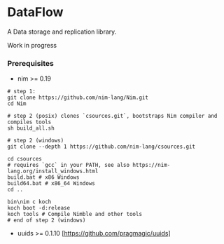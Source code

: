 # DataFlow

A Data storage and replication library.
<p>Work in progress</p>

### Prerequisites

* nim >= 0.19
```
# step 1:
git clone https://github.com/nim-lang/Nim.git
cd Nim

# step 2 (posix) clones `csources.git`, bootstraps Nim compiler and compiles tools
sh build_all.sh

# step 2 (windows)
git clone --depth 1 https://github.com/nim-lang/csources.git

cd csources
# requires `gcc` in your PATH, see also https://nim-lang.org/install_windows.html
build.bat # x86 Windows
build64.bat # x86_64 Windows
cd ..

bin\nim c koch
koch boot -d:release
koch tools # Compile Nimble and other tools
# end of step 2 (windows)
```

* uuids >= 0.1.10
[https://github.com/pragmagic/uuids]

